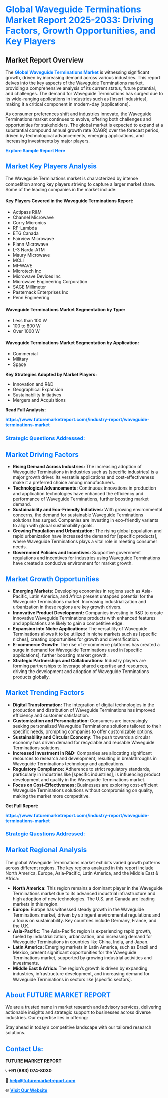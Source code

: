 <h1 style="color: #007BFF;">Global Waveguide Terminations Market Report 2025-2033: Driving Factors, Growth Opportunities, and Key Players</h1>

<section id="overview">
<h2>Market Report Overview</h2>
<p>The <a href="https://www.futuremarketreport.com//industry-report/waveguide-terminations-market" style="color: #007BFF; text-decoration: none;"><strong>Global Waveguide Terminations Market</strong></a> is witnessing significant growth, driven by increasing demand across various industries. This report delves into the key aspects of the Waveguide Terminations market, providing a comprehensive analysis of its current status, future potential, and challenges. The demand for Waveguide Terminations has surged due to its wide-ranging applications in industries such as [insert industries], making it a critical component in modern-day [applications].</p>
<p>As consumer preferences shift and industries innovate, the Waveguide Terminations market continues to evolve, offering both challenges and opportunities for stakeholders. The global market is expected to expand at a substantial compound annual growth rate (CAGR) over the forecast period, driven by technological advancements, emerging applications, and increasing investments by major players.</p>
</section>

<section id="overview">
<p><a href="https://www.futuremarketreport.com//request-sample/reportId=47339" style="color: #007BFF; text-decoration: none;"><strong>Explore Sample Report Here</strong></a></p>
</section>

<section id="key-players">
<h2 style="color: #007BFF;">Market Key Players Analysis</h2>
<p>The Waveguide Terminations market is characterized by intense competition among key players striving to capture a larger market share. Some of the leading companies in the market include:</p>
<h4>Key Players Covered in the Waveguide Terminations Report:</h4>
<ul><li>Actipass R&amp;M</li><li>Channel Microwave</li><li>Corry Micronics</li><li>RF-Lambda</li><li>ETG Canada</li><li>Fairview Microwave</li><li>Flann Microwave</li><li>L-3 Narda-ATM</li><li>Maury Microwave</li><li>MCLI</li><li>MI-WAVE</li><li>Microtech Inc</li><li>Microwave Devices Inc</li><li>Microwave Engineering Corporation</li><li>SAGE Millimeter</li><li>Pasternack Enterprises Inc</li><li>Penn Engineering</li></ul>
<h4>Waveguide Terminations Market Segmentation by Type:</h4>
<ul><li>Less than 100 W</li><li>100 to 800 W</li><li>Over 1000 W</li></ul>

<h4>Waveguide Terminations Market Segmentation by Application:</h4>
<ul><li>Commercial</li><li>Military</li><li>Space</li></ul>
<p><strong>Key Strategies Adopted by Market Players:</strong></p>
<ul>
<li>Innovation and R&D</li>
<li>Geographical Expansion</li>
<li>Sustainability Initiatives</li>
<li>Mergers and Acquisitions</li>
</ul>
</section>

<section>
<p><strong>Read Full Analysis: </strong></p><a href="https://www.futuremarketreport.com//industry-report/waveguide-terminations-market" style="color: #007BFF; text-decoration: none;"><strong>https://www.futuremarketreport.com//industry-report/waveguide-terminations-market</strong></a>
<h3 style="color: #007BFF;">Strategic Questions Addressed:</h3>
</section>

<section id="driving-factors">
<h2 style="color: #007BFF;">Market Driving Factors</h2>
<ul>
<li><strong>Rising Demand Across Industries:</strong> The increasing adoption of Waveguide Terminations in industries such as [specific industries] is a major growth driver. Its versatile applications and cost-effectiveness make it a preferred choice among manufacturers.</li>
<li><strong>Technological Advancements:</strong> Continuous innovations in production and application technologies have enhanced the efficiency and performance of Waveguide Terminations, further boosting market demand.</li>
<li><strong>Sustainability and Eco-Friendly Initiatives:</strong> With growing environmental concerns, the demand for sustainable Waveguide Terminations solutions has surged. Companies are investing in eco-friendly variants to align with global sustainability goals.</li>
<li><strong>Growing Population and Urbanization:</strong> The rising global population and rapid urbanization have increased the demand for [specific products], where Waveguide Terminations plays a vital role in meeting consumer needs.</li>
<li><strong>Government Policies and Incentives:</strong> Supportive government regulations and incentives for industries using Waveguide Terminations have created a conducive environment for market growth.</li>
</ul>
</section>

<section id="growth-opportunities">
<h2 style="color: #007BFF;">Market Growth Opportunities</h2>
<ul>
<li><strong>Emerging Markets:</strong> Developing economies in regions such as Asia-Pacific, Latin America, and Africa present untapped potential for the Waveguide Terminations market. Increasing industrialization and urbanization in these regions are key growth drivers.</li>
<li><strong>Innovative Product Development:</strong> Companies investing in R&D to create innovative Waveguide Terminations products with enhanced features and applications are likely to gain a competitive edge.</li>
<li><strong>Expansion into Niche Applications:</strong> The versatility of Waveguide Terminations allows it to be utilized in niche markets such as [specific niches], creating opportunities for growth and diversification.</li>
<li><strong>E-commerce Growth:</strong> The rise of e-commerce platforms has created a surge in demand for Waveguide Terminations used in [specific applications], further boosting market growth.</li>
<li><strong>Strategic Partnerships and Collaborations:</strong> Industry players are forming partnerships to leverage shared expertise and resources, driving the development and adoption of Waveguide Terminations products globally.</li>
</ul>
</section>

<section id="trending-factors">
<h2 style="color: #007BFF;">Market Trending Factors</h2>
<ul>
<li><strong>Digital Transformation:</strong> The integration of digital technologies in the production and distribution of Waveguide Terminations has improved efficiency and customer satisfaction.</li>
<li><strong>Customization and Personalization:</strong> Consumers are increasingly seeking personalized Waveguide Terminations solutions tailored to their specific needs, prompting companies to offer customizable options.</li>
<li><strong>Sustainability and Circular Economy:</strong> The push towards a circular economy has driven demand for recyclable and reusable Waveguide Terminations solutions.</li>
<li><strong>Increased Investment in R&D:</strong> Companies are allocating significant resources to research and development, resulting in breakthroughs in Waveguide Terminations technology and applications.</li>
<li><strong>Regulatory Compliance:</strong> Adherence to strict regulatory standards, particularly in industries like [specific industries], is influencing product development and quality in the Waveguide Terminations market.</li>
<li><strong>Focus on Cost-Effectiveness:</strong> Businesses are exploring cost-efficient Waveguide Terminations solutions without compromising on quality, making the market more competitive.</li>
</ul>
</section>

<section>
<p><strong>Get Full Report: </strong></p><a href="https://www.futuremarketreport.com//industry-report/waveguide-terminations-market" style="color: #007BFF; text-decoration: none;"><strong>https://www.futuremarketreport.com//industry-report/waveguide-terminations-market</strong></a>
<h3 style="color: #007BFF;">Strategic Questions Addressed:</h3>
</section>


<section id="regional-analysis">
<h2 style="color: #007BFF;">Market Regional Analysis</h2>
<p>The global Waveguide Terminations market exhibits varied growth patterns across different regions. The key regions analyzed in this report include North America, Europe, Asia-Pacific, Latin America, and the Middle East & Africa:</p>
<ul>
<li><strong>North America:</strong> This region remains a dominant player in the Waveguide Terminations market due to its advanced industrial infrastructure and high adoption of new technologies. The U.S. and Canada are leading markets in this region.</li>
<li><strong>Europe:</strong> Europe has witnessed steady growth in the Waveguide Terminations market, driven by stringent environmental regulations and a focus on sustainability. Key countries include Germany, France, and the U.K.</li>
<li><strong>Asia-Pacific:</strong> The Asia-Pacific region is experiencing rapid growth, fueled by industrialization, urbanization, and increasing demand for Waveguide Terminations in countries like China, India, and Japan.</li>
<li><strong>Latin America:</strong> Emerging markets in Latin America, such as Brazil and Mexico, present significant opportunities for the Waveguide Terminations market, supported by growing industrial activities and investments.</li>
<li><strong>Middle East & Africa:</strong> The region’s growth is driven by expanding industries, infrastructure development, and increasing demand for Waveguide Terminations in sectors like [specific sectors].</li>
</ul>
</section>

<footer>
<h2 style="color: #007BFF;">About FUTURE MARKET REPORT</h2>
<p>We are a trusted name in market research and advisory services, delivering actionable insights and strategic support to businesses across diverse industries. Our expertise lies in offering:</p>

<p>Stay ahead in today’s competitive landscape with our tailored research solutions.</p>

<h2 style="color: #007BFF;">Contact Us:</h2>
<p><strong>FUTURE MARKET REPORT</strong></p>
<p>📞 <strong>+91 (883) 074-8030</strong></p>
<p>📧 <strong><a href="mailto:help@futuremarketreport.com" style="color: #007BFF;">help@futuremarketreport.com</a></strong></p>
<p>🌐 <strong><a href="https://www.futuremarketreport.com/" style="color: #007BFF;">Visit Our Website</a></strong></p>
</footer>